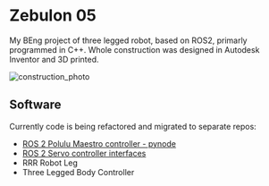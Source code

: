 # Zebulon 05
My BEng project of three legged robot, based on ROS2, primarly programmed in C++. Whole construction was designed in Autodesk Inventor and 3D printed.

![construction_photo](https://github.com/eSqadron/Zebulon05/blob/main/praca_dyplomowa/img/final_photo.jpg)

## Software


Currently code is being refactored and migrated to separate repos:
* [ROS 2 Polulu Maestro controller - pynode](https://gitlab.com/elite_sqadron/polulu-maestro-ros-wrapper)
* [ROS 2 Servo controller interfaces](https://gitlab.com/elite_sqadron/ros-2-servo-controller-interfaces)
* RRR Robot Leg
* Three Legged Body Controller
